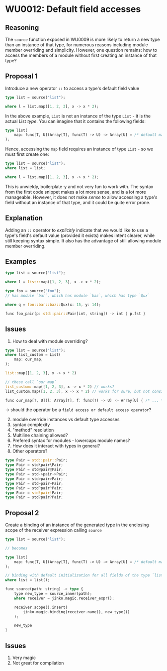 # WU0012: Default field accesses

## Reasoning

The `source` function exposed in WU0009 is more likely to return a new type than an instance of that type, for numerous reasons including module member overriding and simplicity. However, one question remains: how to access the members of a module without first creating an instance of that type?

## Proposal 1

Introduce a new operator `::` to access a type's default field value

```rust
type list = source("list");

where l = list.map([1, 2, 3], x -> x * 2);
```

In the above example, `List` is not an instance of the type `List` - it is the actual List *type*. You can imagine that it contains the following fields:

```rust
type list(
    map: func[T, U](Array[T], func(T) -> U) -> Array[U] = /* default map */
);
```

Hence, accessing the `map` field requires an instance of type `List` - so we must first create one:

```rust
type list = source("list");
where list = list;

where l = list.map([1, 2, 3], x -> x * 2);
```

This is unwieldy, boilerplate-y and not very fun to work with. The syntax from the first code snippet makes a lot more sense, and is a lot more manageable. However, it does not make *sense* to allow accessing a type's field without an instance of that type, and it could be quite error prone.

## Explanation

Adding an `::` operator to *explicitly* indicate that we would like to use a type's field's default value (provided it exists) makes intent clearer, while still keeping syntax simple. It also has the advantage of still allowing module member overriding.

## Examples

```rust
type list = source("list");

where l = list::map([1, 2, 3], x -> x * 2);
```

```rust
type foo = source("foo");
// has module `bar`, which has module `baz`, which has type `Qux`

where q = foo::bar::baz::Qux(x: 15, y: 14);
```

```rust
func foo_pair(p: std::pair::Pair[int, string]) -> int { p.fst }
```

## Issues

1. How to deal with module overriding?

```rust
type list = source("list");
where list_custom = List(
    map: our_map,
);

list::map([1, 2, 3], x -> x * 2)

// these call `our_map`
list_custom::map([1, 2, 3], x -> x * 2) // works?
list_custom.map([1, 2, 3], x -> x * 2) // works for sure, but not consistent?

func our_map[T, U](l: Array[T], f: func(T) -> U) -> Array[U] { /* ... */ }
```

-> should the operator be a `field access or default access operator`?

2. module override instances vs default type accesses
3. syntax complexity
4. "method" resolution
5. Multiline chaining allowed?
6. Prefered syntax for modules - lowercaps module names?
7. How does it interact with types in general?
8. Other operators?

```rust
type Pair = std::pair::Pair;
type Pair = std\pair\Pair;
type Pair = std@pair@Pair;
type Pair = std->pair->Pair;
type Pair = std>pair>Pair;
type Pair = std~pair~Pair;
type Pair = std^pair^Pair;
type Pair = std!pair!Pair;
type Pair = std?pair?Pair;
```

## Proposal 2

Create a binding of an instance of the generated type in the enclosing scope of the receiver expression calling `source`

```rust
type list = source("list");

// becomes

type list(
    map: func[T, U](Array[T], func(T) -> U) -> Array[U] = /* default map */)
);

// binding with default initialization for all fields of the type `list`
where list = list();
```

```rust
func source(path: string) -> type {
    type new_type = source_inner(path);
    where receiver = jinko.magic.receiver_expr();

    receiver.scope().insert(
        jinko.magic.binding(receiver.name(), new_type())
    );

    new_type
}
```

## Issues

1. Very magic
2. Not great for compilation
